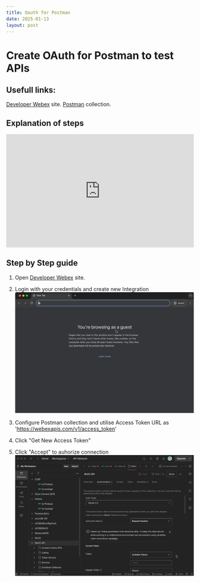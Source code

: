 ```yaml
---
title: Oauth for Postman
date: 2025-01-13
layout: post
---
```


# Create OAuth for Postman to test APIs

## Usefull links:
[Developer Webex](https://developer.webex.com/) site.
[Postman](/assets/files/WxCC.postman_collection.json) collection.

## Explanation of steps

<div style="padding-bottom:60.25%; position:relative; display:block; width: 100%">
	<iframe src="https://app.vidcast.io/share/embed/6b54f08d-0cd2-481f-979b-c8643c1d6a13" width="100%" height="100%" title="Introduction to Experience Management" frameborder="0" loading="lazy" allowfullscreen style="position:absolute; top:0; left: 0"></iframe>
</div>

## Step by Step guide

1. Open [Developer Webex](https://developer.webex.com/) site.
2. Login with your credentials and create new Integration
![developerwebex](/assets/images/Oauth/developerwebex.gif)

3. Configure Postman collection and utilise Access Token URL as 'https://webexapis.com/v1/access_token'
4. Click "Get New Access Token"
5. Click "Accept" to auhorize connection
![postmanconfig](/assets/images/Oauth/postmanconfig.gif)

